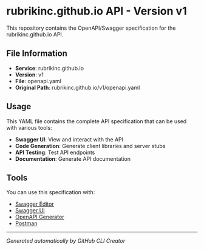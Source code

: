 # rubrikinc.github.io API - Version v1

This repository contains the OpenAPI/Swagger specification for the rubrikinc.github.io API.

## File Information

- **Service**: rubrikinc.github.io
- **Version**: v1
- **File**: openapi.yaml
- **Original Path**: rubrikinc.github.io/v1/openapi.yaml

## Usage

This YAML file contains the complete API specification that can be used with various tools:

- **Swagger UI**: View and interact with the API
- **Code Generation**: Generate client libraries and server stubs
- **API Testing**: Test API endpoints
- **Documentation**: Generate API documentation

## Tools

You can use this specification with:

- [Swagger Editor](https://editor.swagger.io/)
- [Swagger UI](https://swagger.io/tools/swagger-ui/)
- [OpenAPI Generator](https://openapi-generator.tech/)
- [Postman](https://www.postman.com/)

---

*Generated automatically by GitHub CLI Creator*
